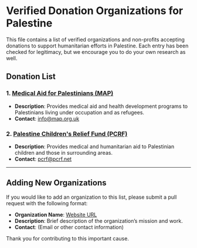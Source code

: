 # Verified Donation Organizations for Palestine

This file contains a list of verified organizations and non-profits accepting donations to support humanitarian efforts in Palestine. Each entry has been checked for legitimacy, but we encourage you to do your own research as well.

## Donation List

### 1. [Medical Aid for Palestinians (MAP)](https://www.map.org.uk/)
   - **Description**: Provides medical aid and health development programs to Palestinians living under occupation and as refugees.
   - **Contact**: info@map.org.uk

### 2. [Palestine Children's Relief Fund (PCRF)](https://www.pcrf.net/)
   - **Description**: Provides medical and humanitarian aid to Palestinian children and those in surrounding areas.
   - **Contact**: pcrf@pcrf.net

---

## Adding New Organizations

If you would like to add an organization to this list, please submit a pull request with the following format:

   - **Organization Name**: [Website URL](#)
   - **Description**: Brief description of the organization’s mission and work.
   - **Contact**: (Email or other contact information)

Thank you for contributing to this important cause.
